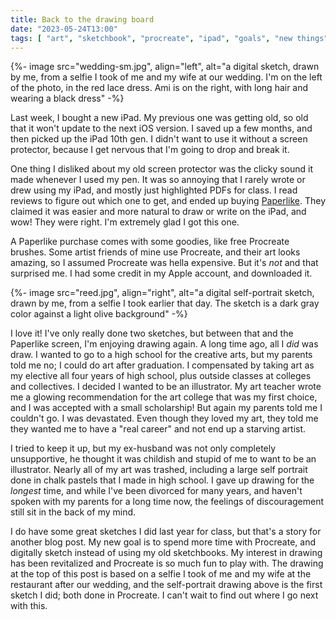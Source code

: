 ```yaml
---
title: Back to the drawing board
date: "2023-05-24T13:00"
tags: [ "art", "sketchbook", "procreate", "ipad", "goals", "new things" ]
---
```


{%- image src="wedding-sm.jpg", align="left", alt="a digital sketch, drawn by me, from a selfie I took of me and my wife at our wedding. I'm on the left of the photo, in the red lace dress. Ami is on the right, with long hair and wearing a black dress" -%}

Last week, I bought a new iPad. My previous one was getting old, so old that it won't update to the next iOS version. I saved up a few months, and then picked up the iPad 10th gen. I didn't want to use it without a screen protector, because I get nervous that I'm going to drop and break it.

One thing I disliked about my old screen protector was the clicky sound it made whenever I used my pen. It was so annoying that I rarely wrote or drew using my iPad, and mostly just highlighted PDFs for class. I read reviews to figure out which one to get, and ended up buying [Paperlike](https://paperlike.com/). They claimed it was easier and more natural to draw or write on the iPad, and wow! They were right. I'm extremely glad I got this one.

A Paperlike purchase comes with some goodies, like free Procreate brushes. Some artist friends of mine use Procreate, and their art looks amazing, so I assumed Procreate was hella expensive. But it's _not_ and that surprised me. I had some credit in my Apple account, and downloaded it.

{%- image src="reed.jpg", align="right", alt="a digital self-portrait sketch, drawn by me, from a selfie I took earlier that day. The sketch is a dark gray color against a light olive background" -%}

I love it! I've only really done two sketches, but between that and the Paperlike screen, I'm enjoying drawing again. A long time ago, all I _did_ was draw. I wanted to go to a high school for the creative arts, but my parents told me no; I could do art after graduation. I compensated by taking art as my elective all four years of high school, plus outside classes at colleges and collectives. I decided I wanted to be an illustrator. My art teacher wrote me a glowing recommendation for the art college that was my first choice, and I was accepted with a small scholarship! But again my parents told me I couldn't go. I was devastated. Even though they loved my art, they told me they wanted me to have a "real career" and not end up a starving artist.

I tried to keep it up, but my ex-husband was not only completely unsupportive, he thought it was childish and stupid of me to want to be an illustrator. Nearly all of my art was trashed, including a large self portrait done in chalk pastels that I made in high school. I gave up drawing for the _longest_ time, and while I've been divorced for many years, and haven't spoken with my parents for a long time now, the feelings of discouragement still sit in the back of my mind.

I do have some great sketches I did last year for class, but that's a story for another blog post. My new goal is to spend more time with Procreate, and digitally sketch instead of using my old sketchbooks. My interest in drawing has been revitalized and Procreate is so much fun to play with. The drawing at the top of this post is based on a selfie I took of me and my wife at the restaurant after our wedding, and the self-portrait drawing above is the first sketch I did; both done in Procreate. I can't wait to find out where I go next with this.
